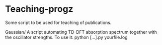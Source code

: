 # Teaching-progz
Some script to be used for teaching of publications. 

Gaussian/
A script automating TD-DFT absorption spectrum together with the oscillator strengths. To use it:
python [...].py yourfile.log

